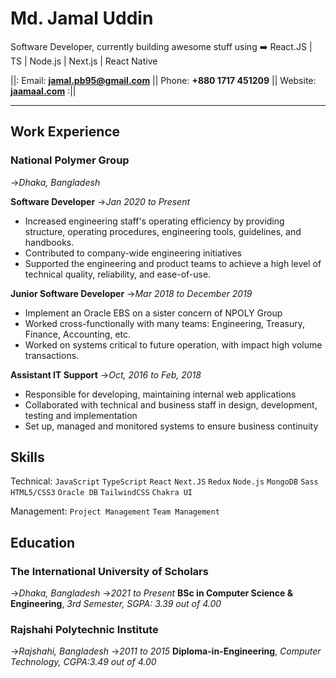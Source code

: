 # **Md. Jamal Uddin**
Software Developer, currently building awesome stuff using ➡️ React.JS | TS | Node.js | Next.js | React Native


||: Email: **<jamal.pb95@gmail.com>** || Phone: **+880 1717 451209** || Website: **[jaamaal.com](jaamaal.com)** :||

---

## Work Experience

### National Polymer Group
->_Dhaka, Bangladesh_

**Software Developer**
->_Jan 2020 to Present_

- Increased engineering staff's operating efficiency by providing structure, operating procedures, engineering tools, guidelines, and handbooks.
- Contributed to company-wide engineering initiatives
- Supported the engineering and product teams to achieve a high level of technical quality, reliability, and ease-of-use.

**Junior Software Developer**
->_Mar 2018 to December 2019_

- Implement an Oracle EBS on a sister concern of NPOLY Group
- Worked cross-functionally with many teams: Engineering, Treasury, Finance, Accounting, etc.
- Worked on systems critical to future operation, with impact high volume transactions.

**Assistant IT Support**
->_Oct, 2016 to Feb, 2018_

- Responsible for developing, maintaining internal web applications
- Collaborated with technical and business staff in design, development, testing and implementation
- Set up, managed and monitored systems to ensure business continuity

## Skills

Technical: `JavaScript` `TypeScript` `React` `Next.JS` `Redux` `Node.js` `MongoDB` `Sass` `HTML5/CSS3` `Oracle DB` `TailwindCSS` `Chakra UI`

Management: `Project Management` `Team Management`

## Education

### The International University of Scholars
->_Dhaka, Bangladesh_ ->_2021 to Present_
**BSc in Computer Science & Engineering**, _3rd Semester, SGPA: 3.39 out of 4.00_

### Rajshahi Polytechnic Institute
->_Rajshahi, Bangladesh_ ->_2011 to 2015_
**Diploma-in-Engineering**,  _Computer Technology, CGPA:3.49 out of 4.00_
